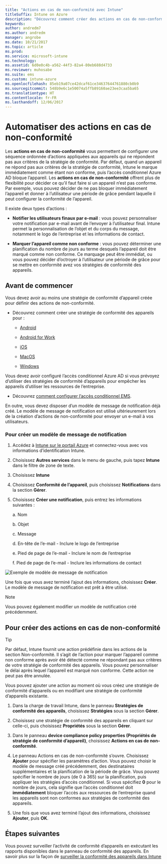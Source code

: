 ```yaml
---
title: "Actions en cas de non-conformité avec Intune"
titleSuffix: Intune on Azure
description: "Découvrez comment créer des actions en cas de non-conformité avec Intune"
keywords: 
author: andredm7
ms.author: andredm
manager: angrobe
ms.date: 10/21/2017
ms.topic: article
ms.prod: 
ms.service: microsoft-intune
ms.technology: 
ms.assetid: 6d0e0c4b-a562-44f3-82a4-80eb688d4733
ms.reviewer: muhosabe
ms.suite: ems
ms.custom: intune-azure
ms.openlocfilehash: 85eb19a07ce42dcaf61ce34637644761880cb0b9
ms.sourcegitcommit: 548b9e6c1e50074a5ffb89160ae23ee3caa5ba65
ms.translationtype: HT
ms.contentlocale: fr-FR
ms.lasthandoff: 12/06/2017
---
```

# <a name="automate-actions-for-noncompliance"></a>Automatiser des actions en cas de non-conformité

Les **actions en cas de non-conformité** vous permettent de configurer une séquence ordonnée d’actions appliquées aux appareils qui ne répondent pas aux critères de la stratégie de conformité. Par défaut, quand un appareil ne répond pas aux critères de la stratégie de conformité, Intune le marque immédiatement comme étant non conforme, puis l’accès conditionnel Azure AD bloque l’appareil. Les **actions en cas de non-conformité** offrent plus de flexibilité pour décider ce qu’il faut faire si un appareil n’est pas conforme. Par exemple, vous pouvez décider de ne pas bloquer immédiatement l’appareil et donner à l’utilisateur une période de grâce pendant laquelle il peut configurer la conformité de l’appareil.

Il existe deux types d’actions :

-   **Notifier les utilisateurs finaux par e-mail** : vous pouvez personnaliser votre notification par e-mail avant de l’envoyer à l’utilisateur final. Intune permet la personnalisation de l’objet et du corps du message, notamment le logo de l’entreprise et les informations de contact.

-   **Marquer l’appareil comme non conforme** : vous pouvez déterminer une planification du nombre de jours au terme desquels l’appareil doit être marqué comme non conforme. Ce marquage peut être immédiat, ou vous pouvez décider d’octroyer à l’utilisateur une période de grâce pour se mettre en conformité avez vos stratégies de conformité des appareils.

## <a name="before-you-begin"></a>Avant de commencer

Vous devez avoir au moins une stratégie de conformité d’appareil créée pour définir des actions de non-conformité.

-   Découvrez comment créer une stratégie de conformité des appareils pour :

    -   [Android](compliance-policy-create-android.md)

    -   [Android for Work](compliance-policy-create-android-for-work.md)

    -   [iOS](compliance-policy-create-ios.md)
    
    -   [MacOS](compliance-policy-create-mac-os.md)

    -   [Windows](compliance-policy-create-windows.md)

Vous devez avoir configuré l’accès conditionnel Azure AD si vous prévoyez d’utiliser des stratégies de conformité d’appareils pour empêcher les appareils d’utiliser les ressources de l’entreprise.

- Découvrez [comment configurer l’accès conditionnel EMS](https://docs.microsoft.com/azure/active-directory/active-directory-conditional-access).

En outre, vous devez disposer d’un modèle de message de notification déjà créé. Le modèle de message de notification est utilisé ultérieurement lors de la création d’actions de non-conformité pour envoyer un e-mail à vos utilisateurs.

### <a name="to-create-a-notification-message-template"></a>Pour créer un modèle de message de notification

1. Accédez à [Intune sur le portail Azure](https://portal.azure.com) et connectez-vous avec vos informations d’identification Intune.

2. Choisissez **Autres services** dans le menu de gauche, puis tapez **Intune** dans le filtre de zone de texte.

3. Choisissez **Intune**

4. Choisissez **Conformité de l’appareil**, puis choisissez **Notifications** dans la section **Gérer**.

5. Choisissez **Créer une notification**, puis entrez les informations suivantes :

    a.  Nom

    b.  Objet

    c.  Message

    d.  En-tête de l’e-mail - Inclure le logo de l’entreprise

    e.  Pied de page de l’e-mail - Inclure le nom de l’entreprise

    f.  Pied de page de l’e-mail - Inclure les informations de contact

![Exemple de modèle de message de notification](./media/actionsfornoncompliance-1.PNG)

Une fois que vous avez terminé l’ajout des informations, choisissez **Créer**. Le modèle de message de notification est prêt à être utilisé.

> [!NOTE] 
> Vous pouvez également modifier un modèle de notification créé précédemment.

## <a name="to-create-actions-for-non-compliance"></a>Pour créer des actions en cas de non-conformité

> [!TIP]
> Par défaut, Intune fournit une action prédéfinie dans les actions de la section Non-conformité. Il s’agit de l’action pour marquer l’appareil comme non conforme après avoir été détecté comme ne répondant pas aux critères de votre stratégie de conformité des appareils. Vous pouvez personnaliser le délai après lequel l’appareil est marqué non conforme. Cette action ne peut pas être annulée.

Vous pouvez ajouter une action au moment où vous créez une stratégie de conformité d’appareils ou en modifiant une stratégie de conformité d’appareils existante.

1.  Dans la charge de travail Intune, dans le panneau **Stratégies de conformité des appareils**, choisissez **Stratégies** sous la section **Gérer**.

2.  Choisissez une stratégie de conformité des appareils en cliquant sur celle-ci, puis choisissez **Propriétés** sous la section **Gérer**.

3.  Dans le panneau **device compliance policy properties (Propriétés de stratégie de conformité d’appareil)**, choisissez **Actions en cas de non-conformité**.

4.  Le panneau Actions en cas de non-conformité s’ouvre. Choisissez **Ajouter** pour spécifier les paramètres d’action. Vous pouvez choisir le modèle de message créé précédemment, des destinataires supplémentaires et la planification de la période de grâce. Vous pouvez spécifier le nombre de jours (de 0 à 365) sur la planification, puis appliquer les stratégies d’accès conditionnel. Si vous spécifiez **0** pour le nombre de jours, cela signifie que l’accès conditionnel doit **immédiatement** bloquer l’accès aux ressources de l’entreprise quand les appareils sont non conformes aux stratégies de conformité des appareils.

5.  Une fois que vous avez terminé l’ajout des informations, choisissez **Ajouter**, puis **OK**.

## <a name="next-steps"></a>Étapes suivantes

Vous pouvez surveiller l’activité de conformité d’appareils en exécutant les rapports disponibles dans le panneau de conformité des appareils. En savoir plus sur la façon de [surveiller la conformité des appareils dans Intune](device-compliance-monitor.md)

